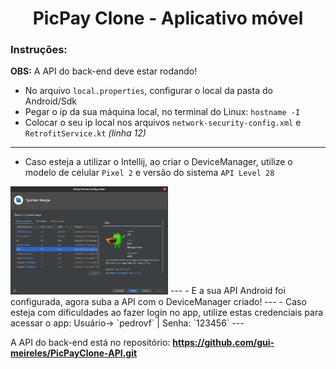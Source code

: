 <h1 align="center">PicPay Clone - Aplicativo móvel</h1>

### Instruções:

**OBS:** A API do back-end deve estar rodando!

- No arquivo `local.properties`, configurar o local da pasta do Android/Sdk
- Pegar o ip da sua máquina local, no terminal do Linux: `hostname -I`
- Colocar o seu ip local nos arquivos `network-security-config.xml` e `RetrofitService.kt` *(linha 12)*
---
- Caso esteja a utilizar o Intellij, ao criar o DeviceManager, utilize o modelo de celular `Pixel 2` e versão do sistema `API Level 28`
<img style="width: 50%" src="./git-images/Device-Manager.png" alt="img-profile"/>
---
- E a sua API Android foi configurada, agora suba a API com o DeviceManager criado!
---
- Caso esteja com dificuldades ao fazer login no app, utilize estas credenciais para acessar o app: Usuário-> `pedrovf` | Senha: `123456`
---

A API do back-end está no repositório: **https://github.com/gui-meireles/PicPayClone-API.git**